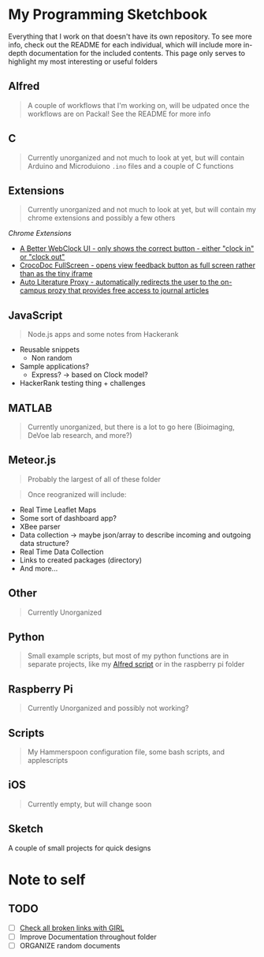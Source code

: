 # My Programming Sketchbook

Everything that I work on that doesn't have its own repository. To see more info, check out the README for each individual, which will include more in-depth documentation for the included contents. This page only serves to highlight my most interesting or useful folders

## Alfred

> A couple of workflows that I'm working on, will be udpated once the workflows are on Packal! See the README for more info

## C

> Currently unorganized and not much to look at yet, but will contain Arduino and Microduiono ```.ino``` files and a couple of C functions

## Extensions

> Currently unorganized and not much to look at yet, but will contain my chrome extensions and possibly a few others

*Chrome Extensions*

- [A Better WebClock UI - only shows the correct button - either "clock in" or "clock out"](https://github.com/KyleKing/My-Programming-Sketchbook/tree/master/Chrome%20Extensions/A%20Better%20WebClock)
- [CrocoDoc FullScreen - opens view feedback button as full screen rather than as the tiny iframe](https://github.com/KyleKing/My-Programming-Sketchbook/tree/master/Chrome%20Extensions/CrocDoc%20FullScreen)
- [Auto Literature Proxy - automatically redirects the user to the on-campus prozy that provides free access to journal articles](https://github.com/KyleKing/My-Programming-Sketchbook/tree/master/Chrome%20Extensions/Auto%20Literature%20Proxy)

## JavaScript

> Node.js apps and some notes from Hackerank

- Reusable snippets
	- Non random
- Sample applications?
	- Express? -> based on Clock model?
- HackerRank testing thing + challenges

## MATLAB

> Currently unorganized, but there is a lot to go here (Bioimaging, DeVoe lab research, and more?)

## Meteor.js

> Probably the largest of all of these folder

> Once reogranized will include:

- Real Time Leaflet Maps
- Some sort of dashboard app?
- XBee parser
- Data collection -> maybe json/array to describe incoming and outgoing data structure?
- Real Time Data Collection
- Links to created packages (directory)
- And more...

## Other

> Currently Unorganized

## Python

> Small example scripts, but most of my python functions are in separate projects, like my [Alfred script](https://github.com/KyleKing/My-Programming-Sketchbook/blob/master/Alfred/user.workflow.D67DE9BE-47D0-4727-BF34-DFA7132EDCD1/hammerspoon.py) or in the raspberry pi folder

## Raspberry Pi

> Currently Unorganized and possibly not working?

## Scripts

> My Hammerspoon configuration file, some bash scripts, and applescripts

## iOS

> Currently empty, but will change soon

## Sketch

A couple of small projects for quick designs

# Note to self

## TODO

- [ ] [Check all broken links with GIRL](https://github.com/bamos/girl)
- [ ] Improve Documentation throughout folder
- [ ] ORGANIZE random documents
